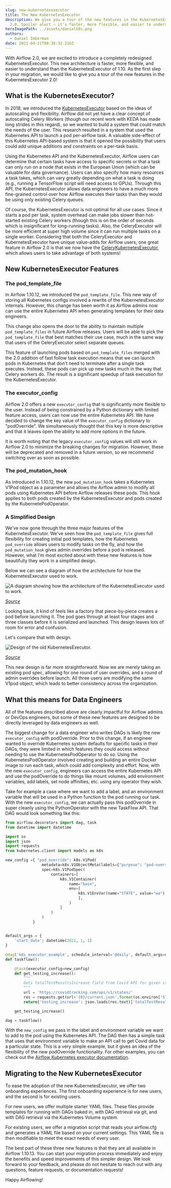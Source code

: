 ```yaml
---
slug: new-kubernetesexecutor
title: The New KubernetesExecutor
description: We give you a tour of the new features in the KubernetesExecutor
  2.0. Spoiler alert — it's faster, more flexible, and easier to understand.
heroImagePath: ../assets/danielk8s.png
authors:
  - Daniel Imberman
date: 2021-04-21T08:38:32.216Z
---
```

With Airflow 2.0, we are excited to introduce a completely redesigned KubernetesExecutor. This new architecture is faster, more flexible, and easier to understand than the KubernetesExecutor of 1.10. As the first step in your migration, we would like to give you a tour of the new features in the KubernetesExecutor 2.0!

## What is the KubernetesExecutor?

In 2018, we introduced the [KubernetesExecutor](https://airflow.apache.org/docs/apache-airflow/stable/executor/kubernetes.html) based on the ideas of autoscaling and flexibility. Airflow did not yet have a clear concept of autoscaling Celery Workers (though our recent work with KEDA has made long strides in this regard), so we wanted to build a system that could match the needs of the user. This research resulted in a system that used the Kubernetes API to launch a pod per-airflow task. A valuable side-effect of this Kubernetes API-based system is that it opened the possibility that users could add unique additions and constraints on a per-task basis.

Using the Kubernetes API and the KubernetesExecutor, Airflow users can determine that certain tasks have access to specific secrets or that a task can only run on a node that exists in the European Union (which can be valuable for data governance). Users can also specify how many resources a task takes, which can vary greatly depending on what a task is doing (e.g., running a TensorFlow script will need access to GPUs). Through this API, the KubernetesExecutor allows data engineers to have a much more fine-grained control over how Airflow executes their tasks than they would be using only existing Celery queues.

Of course, the KubernetesExecutor is not optimal for all use cases. Since it starts a pod per task, system overhead can make jobs slower than hot-started existing Celery workers (though this is on the order of seconds which is insignificant for long-running tasks). Also, the CeleryExecutor will be more efficient at super high volume since it can run multiple tasks on a single worker. Considering that both the CeleryExecutor and KubernetesExecutor have unique value-adds for Airflow users, one great feature in Airflow 2.0 is that we now have the [CeleryKubernetesExecutor](https://airflow.apache.org/docs/apache-airflow/stable/executor/celery_kubernetes.html), which allows users to take advantage of both systems!

## New KubernetesExecutor Features

### **The pod\_template\_file**

In Airflow 1.10.12, we introduced the `pod_template_file`. This new way of storing all Kubernetes configs involved a rewrite of the KubernetesExecutor internals. However, this change has been worth it as Airflow admins now can use the entire Kubernetes API when generating templates for their data engineers.

This change also opens the door to the ability to maintain multiple `pod_template_files` in future Airflow releases. Users will be able to pick the `pod_template_file` that best matches their use case, much in the same way that users of the CeleryExecutor select separate queues.

This feature of launching pods based on `pod_template_files` merged with the 2.0 addition of fast follow task execution means that we can launch pods in Kubernetes that don't need to terminate after a single task executes. Instead, these pods can pick up new tasks much in the way that Celery workers do. The result is a significant speedup of task execution for the KubernetesExecutor.

### **The executor_config**

Airflow 2.0 offers a new `executor_config` that is significantly more flexible to the user. Instead of being constrained by a Python dictionary with limited feature access, users can now use the entire Kubernetes API. We have decided to change the key value of the `executor_config` dictionary to "podOverride". We simultaneously thought that this key is more descriptive and that it leaves open the ability to add more options in the future.

It is worth noting that the legacy `executor_confi`g values will still work in Airflow 2.0 to minimize the breaking changes for migration. However, these will be deprecated and removed in a future version, so we recommend switching over as soon as possible.

### **The pod\_mutation\_hook**

As introduced in 1.10.12, the new `pod_mutation_hook` takes a Kubernetes V1Pod object as a parameter and allows the Airflow admin to modify all pods using Kubernetes API before Airflow releases these pods. This hook applies to both pods created by the KubernetesExecutor and pods created by the KubernetePodOperator.

### **A Simplified Design**

We've now gone through the three major features of the KubernetesExecutor. We've seen how the `pod_template_file` gives full flexibility for creating initial pod templates, how the Kubernetes `pod_override` allows users to modify tasks on the fly, and how the `pod_mutation_hook` gives admin overrides before a pod is released. However, what I'm most excited about with these new features is how beautifully they work in a simplified design.

Below we can see a diagram of how the architecture for how the KubernetesExecutor used to work.

![A diagram showing how the architecture of the KubernetesExecutor used to work.](../assets/imagek8s1.png "A diagram showing how the architecture of the KubernetesExecutor used to work.")

*[Source](https://s3.us-west-2.amazonaws.com/secure.notion-static.com/cb145b0b-1bf7-4e77-ad15-5178b0d21c7c/Untitled.png?X-Amz-Algorithm=AWS4-HMAC-SHA256&X-Amz-Credential=AKIAT73L2G45O3KS52Y5%2F20210421%2Fus-west-2%2Fs3%2Faws4_request&X-Amz-Date=20210421T085346Z&X-Amz-Expires=86400&X-Amz-Signature=fc0743407d77fbb814224a0aef9b7782fb38b3d5773dc53e7d89e4161032e3eb&X-Amz-SignedHeaders=host&response-content-disposition=filename%20%3D%22Untitled.png%22)*

Looking back, it kind of feels like a factory that piece-by-piece creates a pod before launching it. The pod goes through at least four stages and three classes before it is serialized and launched. This design leaves lots of room for error and confusion.

Let's compare that with design.

![Design of the old KubernetesExecutor.](../assets/imagek8s2.png "Design of the old KubernetesExecutor.")

*[Source](https://s3.us-west-2.amazonaws.com/secure.notion-static.com/9feac212-cc51-4191-8201-af19d5470292/Untitled.png?X-Amz-Algorithm=AWS4-HMAC-SHA256&X-Amz-Credential=AKIAT73L2G45O3KS52Y5%2F20210421%2Fus-west-2%2Fs3%2Faws4_request&X-Amz-Date=20210421T085241Z&X-Amz-Expires=86400&X-Amz-Signature=8892614ba0bb2af8908c54268997e939fb0de12d1a837e50316123409b4651b5&X-Amz-SignedHeaders=host&response-content-disposition=filename%20%3D%22Untitled.png%22)*

This new design is far more straightforward. Now we are merely taking an existing pod spec, allowing for one round of user overrides, and a round of admin overrides before launch. All three users are modifying the same V1pod object, which leads to better consistency across the organization.

## What this means for Data Engineers

All of the features described above are clearly impactful for Airflow admins or DevOps engineers, but some of these new features are designed to be directly leveraged by data engineers as well.

The biggest change for a data engineer who writes DAGs is likely the new `executor_config` with podOverride. Prior to this change, if an engineer wanted to override Kubernetes system defaults for specific tasks in their DAGs, they were limited in which features they could access without needing to use the KubernetesPodOperator to do so. Using the KubernetesPodOperator involved creating and building an entire Docker image to run each task, which could add complexity and effort. Now, with the new `executor_config`, engineers can access the entire Kubernetes API and use the podOverride to do things like mount volumes, add environment variables, add labels, set node affinities, etc. using any operator they wish.

Take for example a case where we want to add a label, and an environment variable that will be used in a Python function to the pod running our task. With the new `executor_config`, we can actually pass this podOverride in super cleanly using the PythonOperator with the new TaskFlow API. That DAG would look something like this:

```python
from airflow.decorators import dag, task
from datetime import datetime

import os
import json
import requests
from kubernetes.client import models as k8s

new_config ={ "pod_override": k8s.V1Pod(
                metadata=k8s.V1ObjectMeta(labels={"purpose": "pod-override-example"}),
                spec=k8s.V1PodSpec(
                    containers=[
                        k8s.V1Container(
                            name="base",
                            env=[
                                k8s.V1EnvVar(name="STATE", value="wa")
                                ],
                            )
                        ]
                    )
                )
            }
            

default_args = {
    'start_date': datetime(2021, 1, 1)
}

@dag('k8s_executor_example', schedule_interval='@daily', default_args=default_args, catchup=False)
def taskflow():

    @task(executor_config=new_config)
    def get_testing_increase():
        """
        Gets totalTestResultsIncrease field from Covid API for given state and returns value
        """
        url = 'https://covidtracking.com/api/v1/states/'
        res = requests.get(url+'{0}/current.json'.format(os.environ['STATE']))
        return{'testing_increase': json.loads(res.text)['totalTestResultsIncrease']}

    get_testing_increase()

dag = taskflow()
```

With the `new_config` we pass in the label and environment variable we want to add to the pod using the Kubernetes API. The DAG then has a simple task that uses that environment variable to make an API call to get Covid data for a particular state. This is a very simple example, but it gives an idea of the flexibility of the new podOverride functionality. For other examples, you can check out the [Airflow Kubernetes executor documentation](https://airflow.apache.org/docs/apache-airflow/stable/executor/kubernetes.html#pod-override).

## Migrating to the New KubernetesExecutor

To ease the adoption of the new KubernetesExecutor, we offer two onboarding experiences. The first onboarding experience is for new users, and the second is for existing users.

For new users, we offer multiple starter YAML files. These files provide templates for running with DAGs baked in, with DAG retrieval via git, and with DAG retrieval via the Kubernetes Volume system.

For existing users, we offer a migration script that reads your airflow.cfg and generates a YAML file based on your current settings. This YAML file is then modifiable to meet the exact needs of every user.

The best part of these three new features is that they are all available in Airflow 1.10.13. You can start your migration process immediately and enjoy the benefits and speed improvements of this simpler design. We look forward to your feedback, and please do not hesitate to reach out with any questions, feature requests, or documentation requests!

Happy Airflowing!